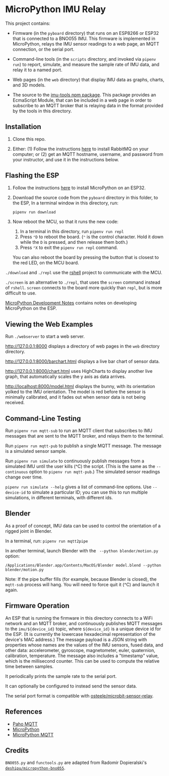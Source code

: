 # MicroPython IMU Relay

This project contains:

- Firmware (in the `pyboard` directory) that runs on an ESP8266 or ESP32 that is
  connected to a BNO055 IMU. This firmware is implemented in MicroPython, relays
  the IMU sensor readings to a web page, an MQTT connection, or the serial port.

- Command-line tools (in the `scripts` directory, and invoked via `pipenv run`)
  to report, simulate, and measure the sample rate of IMU data, and relay it to
  a named port.

- Web pages (in the `web` directory) that display IMU data as graphs, charts,
  and 3D models.

- The source to the [imu-tools npm
  package](https://www.npmjs.com/package/imu-tools). This package provides an
  EcmaScript Module, that can be included in a web page in order to subscribe to
  an MQTT broker that is relaying data in the format provided by the tools in
  this directory.

## Installation

1. Clone this repo.

2. Either: (1) Follow the instructions
   [here](https://www.notion.so/RabbitMQ-7fd3ba693d924e1e893377f719bb5f14) to
   install RabbitMQ on your computer; or (2) get an MQTT hostname, username, and
   password from your instructor, and use it in the instructions below.

## Flashing the ESP

1. Follow the instructions
   [here](https://www.notion.so/MicroPython-4e7c9edd5b954c74bb4c08e5eac74c7f) to
   install MicroPython on an ESP32.

2. Download the source code from the `pyboard` directory in this folder, to the ESP,
   In a terminal window in this directory, run:

    ```sh
    pipenv run download
    ```

3. Now reboot the MCU, so that it runs the new code:

     1. In a terminal in this directory, run `pipenv run repl`
     2. Press `⌃D` to reboot the board. (`⌃` is the control character. Hold it
        down while the `D` is pressed, and then release them both.)
     3. Press `⌃X` to exit the `pipenv run repl` command.

   You can also reboot the board by pressing the button that is closest to the red LED, on the MCU board.

`./download` and `./repl` use the
[rshell](https://github.com/dhylands/rshell#rshell) project to communicate with
the MCU.

`./screen` is an alternative to `./repl`, that uses the `screen` command instead
of `rshell`. `screen` connects to the board more quickly than `repl`, but is
more difficult to use.

[MicroPython Development
Notes](https://paper.dropbox.com/doc/MicroPython-Development--Ai1pmnXzhBdkxZ6SuEPMTDiDAg-sAf2oqgmH5yIbmx27kZqs)
contains notes on developing MicroPython on the ESP.

## Viewing the Web Examples

Run `./webserver` to start a web server.

<http://127.0.0.1:8000> displays a directory of web pages in the `web` directory
directory.

<http://127.0.0.1:8000/barchart.html> displays a live bar chart of sensor data.

<http://127.0.0.1:8000/chart.html> uses HighCharts to display another live
graph, that automatically scales the y axis as data arrives.

<http://localhost:8000/model.html> displays the bunny, with its orientation
yolked to the IMU orientation.  The model is red before the sensor is minimally
calibrated, and it fades out when sensor data is not being received.

## Command-Line Testing

Run `pipenv run mqtt-sub` to run an MQTT client that subscribes to IMU messages
that are sent to the MQTT broker, and relays them to the terminal.

Run `pipenv run mqtt-pub` to publish a single MQTT message. The message is a
simulated sensor sample.

Run `pipenv run simulate` to continuously publish messages from a simulated IMU
until the user kills (^C) the script. (This is the same as the `--continuous`
option to `pipenv run mqtt-pub`.) The simulated sensor readings change over
time.

`pipenv run simulate --help` gives a list of command-line options. Use
`--device-id` to simulate a particular ID; you can use this to run multiple
simulations, in different terminals, with different ids.

## Blender

As a proof of concept, IMU data can be used to control the orientation of a
rigged joint in Blender.

In a terminal, run: `pipenv run mqtt2pipe`

In another terminal, launch Blender with the ` --python blender/motion.py` option:

`/Applications/Blender.app/Contents/MacOS/Blender model.blend --python
blender/motion.py`

Note: If the pipe buffer fills (for example, because Blender is closed), the
`mqtt-sub` process will hang. You will need to force quit it (^C) and launch it
again.

## Firmware Operation

An ESP that is running the firmware in this directory connects to a WiFi network
and an MQTT broker, and continuously publishes MQTT messages to the
`imu/${device_id}` topic, where `${device_id}` is a unique device id for the
ESP. (It is currently the lowercase hexadecimal representation of the device's
MAC address.) The message payload is a JSON string with properties whose names
are the values of the IMU sensors, fused data, and other data: accelerometer,
gyroscope, magnetometer, euler, quaternion, calibration, temperature. The
message also includes a "timestamp" value, which is the millisecond counter.
This can be used to compute the relative time between samples.

It periodically prints the sample rate to the serial port.

It can optionally be configured to instead send the sensor data.

The serial port format is compatible with
[osteele/microbit-sensor-relay](https://github.com/osteele/microbit-sensor-relay).

## References

- [Paho MQTT](https://pypi.org/project/paho-mqtt/)
- [MicroPython](http://docs.micropython.org/en/latest/)
- [MicroPython MQTT](https://github.com/micropython/micropython-lib/tree/master/umqtt.simple)

## Credits

`BNO055.py` and `functools.py` are adapted from Radomir Dopieralski's
[`deshipu/micropython-bno055`](https://github.com/deshipu/micropython-bno055).
